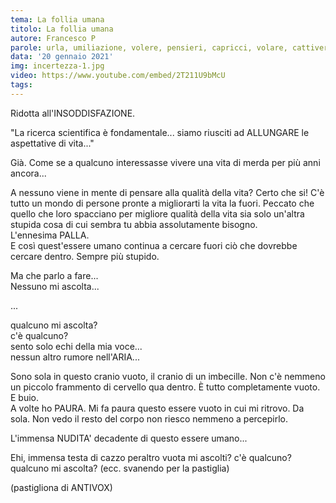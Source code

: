 ```yaml
---
tema: La follia umana
titolo: La follia umana
autore: Francesco P
parole: urla, umiliazione, volere, pensieri, capricci, volare, cattiveria, impulsi
data: '20 gennaio 2021'
img: incertezza-1.jpg
video: https://www.youtube.com/embed/2T211U9bMcU
tags: 
---
```

Ridotta all'INSODDISFAZIONE.

"La ricerca scientifica è fondamentale... siamo riusciti ad ALLUNGARE le aspettative di vita..."

Già. Come se a qualcuno interessasse vivere una vita di merda per più anni ancora...

A nessuno viene in mente di pensare alla qualità della vita? Certo che si! C'è tutto un mondo di persone pronte a migliorarti la vita la fuori. Peccato che quello che loro spacciano per migliore qualità della vita sia solo un'altra stupida cosa di cui sembra tu abbia assolutamente bisogno.  
L'ennesima PALLA.  
E così quest'essere umano continua a cercare fuori ciò che dovrebbe cercare dentro. Sempre più stupido.

Ma che parlo a fare...  
Nessuno mi ascolta...

...

qualcuno mi ascolta?  
c'è qualcuno?  
sento solo echi della mia voce...  
nessun altro rumore nell'ARIA...

Sono sola in questo cranio vuoto, il cranio di un imbecille. Non c'è nemmeno un piccolo frammento di cervello qua dentro. È tutto completamente vuoto. E buio.  
A volte ho PAURA. Mi fa paura questo essere vuoto in cui mi ritrovo. Da sola. Non vedo il resto del corpo non riesco nemmeno a percepirlo.

L'immensa NUDITA' decadente di questo essere umano...

Ehi, immensa testa di cazzo peraltro vuota mi ascolti? c'è qualcuno? qualcuno mi ascolta?
(ecc. svanendo per la pastiglia)

(pastigliona di ANTIVOX)
